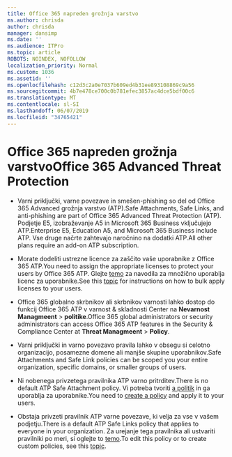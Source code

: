 ```yaml
---
title: Office 365 napreden grožnja varstvo
ms.author: chrisda
author: chrisda
manager: dansimp
ms.date: ''
ms.audience: ITPro
ms.topic: article
ROBOTS: NOINDEX, NOFOLLOW
localization_priority: Normal
ms.custom: 1036
ms.assetid: ''
ms.openlocfilehash: c12d3c2a0e7037b609ed4b31ee893108869c9a56
ms.sourcegitcommit: 4b7e478ce700c0b781efec3857ac4dce5bdf00c6
ms.translationtype: MT
ms.contentlocale: sl-SI
ms.lasthandoff: 06/07/2019
ms.locfileid: "34765421"
---
```

# <a name="office-365-advanced-threat-protection"></a><span data-ttu-id="73cc8-102">Office 365 napreden grožnja varstvo</span><span class="sxs-lookup"><span data-stu-id="73cc8-102">Office 365 Advanced Threat Protection</span></span>

- <span data-ttu-id="73cc8-103">Varni priključki, varne povezave in smešen-phishing so del od Office 365 Advanced grožnja varstvo (ATP).</span><span class="sxs-lookup"><span data-stu-id="73cc8-103">Safe Attachments, Safe Links, and anti-phishing are part of Office 365 Advanced Threat Protection (ATP).</span></span> <span data-ttu-id="73cc8-104">Podjetje E5, izobraževanje A5 in Microsoft 365 Business vključujejo ATP.</span><span class="sxs-lookup"><span data-stu-id="73cc8-104">Enterprise E5, Education A5, and Microsoft 365 Business include ATP.</span></span> <span data-ttu-id="73cc8-105">Vse druge načrte zahtevajo naročnino na dodatki ATP.</span><span class="sxs-lookup"><span data-stu-id="73cc8-105">All other plans require an add-on ATP subscription.</span></span>

- <span data-ttu-id="73cc8-106">Morate dodeliti ustrezne licence za zaščito vaše uporabnike z Office 365 ATP.</span><span class="sxs-lookup"><span data-stu-id="73cc8-106">You need to assign the appropriate licenses to protect your users by Office 365 ATP.</span></span> <span data-ttu-id="73cc8-107">Glejte [temo](https://docs.microsoft.com/office365/admin/subscriptions-and-billing/assign-licenses-to-users) za navodila za množično uporablja licenc za uporabnike.</span><span class="sxs-lookup"><span data-stu-id="73cc8-107">See this [topic](https://docs.microsoft.com/office365/admin/subscriptions-and-billing/assign-licenses-to-users) for instructions on how to bulk apply licenses to your users.</span></span>

- <span data-ttu-id="73cc8-108">Office 365 globalno skrbnikov ali skrbnikov varnosti lahko dostop do funkcij Office 365 ATP v varnost & skladnosti Center na **Nevarnost Managmeent** \> **politike**.</span><span class="sxs-lookup"><span data-stu-id="73cc8-108">Office 365 global administrators or security administrators can access Office 365 ATP features in the Security & Compliance Center at **Threat Managmeent** \> **Policy**.</span></span>

- <span data-ttu-id="73cc8-109">Varni priključki in varno povezavo pravila lahko v obsegu si celotno organizacijo, posamezne domene ali manjše skupine uporabnikov.</span><span class="sxs-lookup"><span data-stu-id="73cc8-109">Safe Attachments and Safe Link policies can be scoped you your entire organization, specific domains, or smaller groups of users.</span></span>

- <span data-ttu-id="73cc8-110">Ni nobenega privzetega pravilnika ATP varno pritrditev.</span><span class="sxs-lookup"><span data-stu-id="73cc8-110">There is no default ATP Safe Attachment policy.</span></span> <span data-ttu-id="73cc8-111">Vi potreba tvoriti [a politik](https://docs.microsoft.com/office365/securitycompliance/set-up-atp-safe-attachments-policies) in ga uporablja za uporabnike.</span><span class="sxs-lookup"><span data-stu-id="73cc8-111">You need to [create a policy](https://docs.microsoft.com/office365/securitycompliance/set-up-atp-safe-attachments-policies) and apply it to your users.</span></span>

- <span data-ttu-id="73cc8-112">Obstaja privzeti pravilnik ATP varne povezave, ki velja za vse v vašem podjetju.</span><span class="sxs-lookup"><span data-stu-id="73cc8-112">There is a default ATP Safe Links policy that applies to everyone in your organization.</span></span> <span data-ttu-id="73cc8-113">Za urejanje tega pravilnika ali ustvariti pravilniki po meri, si oglejte to [temo](https://docs.microsoft.com/office365/securitycompliance/set-up-atp-safe-links-policies).</span><span class="sxs-lookup"><span data-stu-id="73cc8-113">To edit this policy or to create custom policies, see this [topic](https://docs.microsoft.com/office365/securitycompliance/set-up-atp-safe-links-policies).</span></span>
